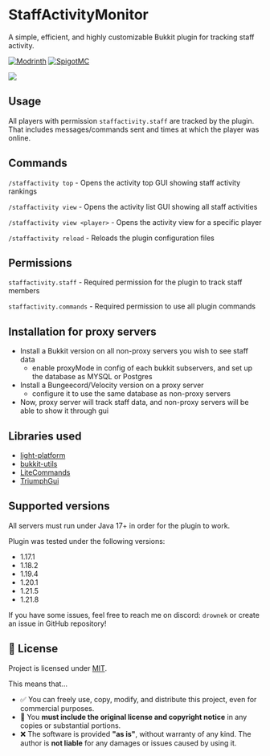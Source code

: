 # StaffActivityMonitor

A simple, efficient, and highly customizable Bukkit plugin for tracking staff activity.

[![Modrinth](https://img.shields.io/badge/Available_on-Modrinth-light_green)](https://modrinth.com/plugin/staffactivitymonitor/) [![SpigotMC](https://img.shields.io/badge/Available_on-SpigotMC-orange)](https://www.spigotmc.org/resources/staffactivitymonitor.126807/)

![](https://i.imgur.com/VtW3F26.png)

## Usage
All players with permission `staffactivity.staff` are tracked by the plugin.
That includes messages/commands sent and times at which the player was online.

## Commands

`/staffactivity top` - Opens the activity top GUI showing staff activity rankings

`/staffactivity view` - Opens the activity list GUI showing all staff activities

`/staffactivity view <player>` - Opens the activity view for a specific player

`/staffactivity reload` - Reloads the plugin configuration files

## Permissions

`staffactivity.staff` - Required permission for the plugin to track staff members

`staffactivity.commands` - Required permission to use all plugin commands

## Installation for proxy servers
* Install a Bukkit version on all non-proxy servers you wish to see staff data
  * enable proxyMode in config of each bukkit subservers, and set up the database as MYSQL or Postgres
* Install a Bungeecord/Velocity version on a proxy server
  * configure it to use the same database as non-proxy servers
* Now, proxy server will track staff data, and non-proxy servers will be able to show it through gui

## Libraries used

- [light-platform](https://github.com/Drownek/light-platform)
- [bukkit-utils](https://github.com/Drownek/bukkit-utils)
- [LiteCommands](https://github.com/Rollczi/LiteCommands)
- [TriumphGui](https://github.com/TriumphTeam/triumph-gui)

## Supported versions
All servers must run under Java 17+ in order for the plugin to work.

Plugin was tested under the following versions:
- 1.17.1
- 1.18.2
- 1.19.4
- 1.20.1
- 1.21.5
- 1.21.8

If you have some issues, feel free to reach me on discord: `drownek` or create an issue in GitHub repository!

## 📜 License

Project is licensed under [MIT](https://choosealicense.com/licenses/mit/).

This means that...

- ✅ You can freely use, copy, modify, and distribute this project, even for commercial purposes.
- 🧾 You **must include the original license and copyright notice** in any copies or substantial portions.
- ❌ The software is provided **"as is"**, without warranty of any kind. The author is **not liable** for any damages or issues caused by using it.
